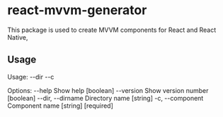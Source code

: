 # react-mvvm-generator

This package is used to create MVVM components for React and React Native, 

## Usage 

Usage: --dir <dirname> --c <name>

Options:
      --help            Show help                                      [boolean]
      --version         Show version number                            [boolean]
      --dir, --dirname  Directory name                                  [string]
  -c, --component       Component name                       [string] [required]